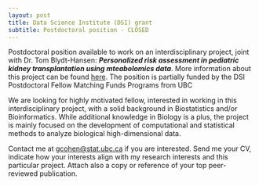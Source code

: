 ```yaml
---
layout: post
title: Data Science Institute (DSI) grant
subtitle: Postdoctoral position - CLOSED 
---
```


Postdoctoral position available to work on an interdisciplinary project, joint with Dr. Tom Blydt-Hansen:  ***Personalized risk assessment in pediatric kidney transplantation using mteabolomics data***. More information about this project can be found [here](https://gcohenfr.github.io/pdfs/ImmPediatricKT_DSI_PD.pdf). The position is partially funded by the DSI Postdoctoral Fellow Matching Funds Programs from UBC

We are looking for highly motivated fellow, interested in working in this interdisciplinary project, with a solid background in Biostatistics and/or Bioinformatics. While additional knowledge in Biology is a plus, the project is mainly focused on the development of computational and statistical methods to analyze biological high-dimensional data.

Contact me at gcohen@stat.ubc.ca if you are interested. Send me your CV, indicate how your interests align with my research interests and this particular project. Attach also a copy or reference of your top peer-reviewed publication.





 